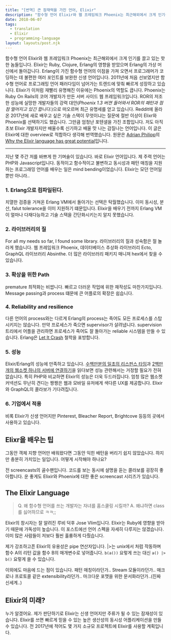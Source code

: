 ```yaml
---
title: "[번역] 큰 잠재력을 가진 언어, Elixir"
description: "함수형 언어 Elixir와 웹 프레임워크 Phoenix는 최근해외에서 크게 인기를 끌고 있는 핫한 놈들입니다. Elixir는 Ruby, Clojure, Erlang의 영향을 받았으며 Erlang의 가상 머신에서 돌아갑니다."
date: 2018-06-07
tags:
  - translation
  - Elixir
  - programming-language
layout: layouts/post.njk
---
```


함수형 언어 Elixir와 웹 프레임워크 Phoenix는 최근해외에서 크게 인기를 끌고 있는 핫한 놈들입니다. Elixir는 Ruby, Clojure, Erlang의 영향을 받았으며 Erlang의 가상 머신에서 돌아갑니다. Erlang이 가진 함수형 언어의 이점을 가져 오면서 프로그래머가 코딩하는 데 불편한 여러 포인트를 보완한 신생 언어입니다. 2011년에 처음 선보였지만 함수형 언어로 프로그래밍 언어 패러다임이 넘어가는 트렌드에 맞춰 빠르게 성장하고 있습니다. Elixir가 이처럼 재빨리 유명해진 이유에는 Phoenix의 역할도 큽니다. Phoenix는 Ruby On Rails의 코어 개발자가 만든 서버 사이드 웹 프레임워크입니다. ROR의 저조한 성능에 실망한 개발자들의 강력 대안(*Phoenix 1.3 버젼 들어와서 ROR의 패턴과 점점 멀어지고 있긴 합니다.*)으로 떠오르며 최근 유명세를 얻고 있습니다. Reddit에 올라온 2017년에 새로 배우고 싶은 기술 스택이 무엇이냐는 질문에 절반 이상이 Elixr와 Phoenix를 선택하기도 했습니다. 그만큼 엄청난 포텐셜을 가진 조합입니다. 저도 아직 초보 Elixir 개발자지만 배울수록 신기하고 배울 맛 나는 감질나는 언어입니다. 이 글은 Elixir에 대한 overview로 적합하다 생각해 번역했습니다. 원문은 [Adrian Philipp](http://adrian-philipp.com/about/)의 [Why the Elixir language has great potential](http://adrian-philipp.com/post/why-elixir-has-great-potential)입니다.

<hr>

지난 몇 주간 저를 바쁘게 한 기며술이 있습니다. 바로 Elixir 언어입니다. 제 주력 언어는 PHP와 Javascript입니다. 동적이고 함수적이고 불변하고 동시성과 패턴 매칭을 지원하는 프로그래밍 언어를 배우는 일은 mind bending이었습니다. Elixir는 모던 언어일 뿐만 아니라..

### 1. Erlang으로 컴파일된다.
치열한 검증을 거쳐온 Erlang VM에서 돌아가는 선택은 탁월했습니다. 이미 동시성, 분산, falut tolerance을 이미 지원하기 떄문입니다. Elixir을 배우기 전까지 Erlang VM이 얼마나 다재다능하고 기술 스택을 간단화시키는지 알지 못했습니다.

### 2. 라이브러리의 질
For all my needs so far, I found some library. 라이브러리의 질과 성숙함은 절 놀라게 했습니다. 웹 프레임워크 Phoenix, 데이터베이스 추상화 라이브러리 Ecto, GraphQL 라이브러리 Absinthe. 더 많은 라이브러리 패키지 매니져 hex에서 찾을 수 있습니다.

### 3. 확상을 위한 Path
premature 최적화는 비쌉니다. 빠르고 더러운 작업에 위한 재작성도 마찬가지입니다. Message passing과 process 떄문에 큰 어플로의 확장은 쉽습니다.

### 4. Reliability and resilience
다른 언어의 process와는 다르게 Erlang의 process는 죽어도 모든 프로세스를 스탑시키지는 않습니다. 만약 프로세스가 죽으면 supervisor가 살려냅니다. supervision 트리에서 어플을 관리하면 프로세스가 죽어도 잘 돌아가는 reliable 시스템을 만들 수 있습니다. Erlang은 [Let It Crash](http://verraes.net/2014/12/erlang-let-it-crash/) 철학을 표방합니다.


### 5. 성능
Elixir/Erlang의 성능에 만족하고 있습니다. 
[수백만분의 일초의 리스펀스 타임](https://medium.com/@Pinterest_Engineering/introducing-new-open-source-tools-for-the-elixir-community-2f7bb0bb7d8c)과 [2백만개의 웹소켓 하나의 서버에 연결하기](http://www.phoenixframework.org/blog/the-road-to-2-million-websocket-connections)을 읽다보면 성능 관련해서는 거정할 필요가 전혀 없습니다. 
특히 PHP와 비교하면 Elixir의 성능은 더욱 두드러집니다. 엄청 많은 웹소켓 커넥션도 무난히 견디는 짱짱은 웹과 모바일 유저에게 색다른 UX를 제공합니다. Elixir와 GraphQL의 콜라보가 기다려집니다.

### 6. 기업에서 적용
비록 Elixir가 신생 언어지만 Pinterest, Bleacher Report, Brightcove 등등의 곳에서 사용하고 있습니다.


## Elixr을 배우는 팁
그동안 객체 지향 언어만 배워왔다면 그동안 익힌 배턴을 버리기 쉽지 않았습니다. 하지만 충분히 가치있는 일입니다. 어떻게 시작해야 하나요?

전 screencasts의 골수팬입니다. 코드를 보는 동시에 설명을 듣는 콜라보를 굉장히 좋아합니다. 운 좋게도 Elixir와 Phoenix에 대한 좋은 screencast 시리즈가 있습니다.

## The Elixir Language
> Q. 왜 함수형 언어를 쓰는 개발자는 자녀를 홈스쿨링 시킬까?
> A. 왜냐하면 class를 싫어하므로 ㅋㅋ;;

Elixir의 창시자는 잘 알려진 루비 덕후 Jose Vlim입니다. Elixir는 Ruby에 영향을 받아기 때문에 가독성이 높습니다. 이 포스트에선 언어 스펙을 자세히 다루지는 않겠습니다. 이미 많은 사람들이 저보다 훨씬 훌륭하게 다뤘습니다.

제가 강조하고픈 Elixir의 유용성은 pipe 연산자입니다. |>는 unix에서 처럼 작동하며 함수 A의 리턴 값을 함수 B의 매개변수로 넣어줍니다. `b(a())` 요렇게 쓰는 대신 `a() |> b()` 요렇게 쓸 수 있습니다.

이외에도 마음에 드는 점이 있습니다. 패턴 매칭이라던가.. Stream 모듈이라던가.. 매크로나 프로토콜 같은 extensibility라던가.. 마크다운 포맷을 위한 문서화라던가..(진짜 신세계..) 

## Elixir의 미래?
누가 알겠어요. 제가 판단하기로 Elixir는 신생 언어지만 주류가 될 수 있는 잠재성이 있습니다. Elixir를 쓰면 빠르게 믿을 수 있는 높은 생산성의 동시성 어플리케이션을 만들 수 있습니다. 전 2017년에 적어도 몇 가지 소규모 프로젝트에 Elixir를 사용할 계획입니다.
